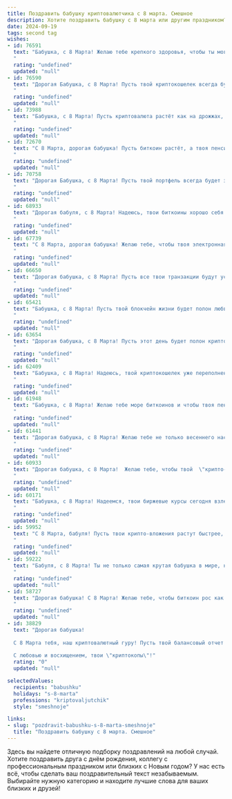 ```yaml
---
title: Поздравить бабушку криптовалютчика с 8 марта. Смешное
description: Хотите поздравить бабушку с 8 марта или другим праздником? Наш ИИ создаст незабываемое поздравление, а вы обязательно выделитесь среди других.  
date: 2024-09-19
tags: second tag
wishes:
- id: 76591
  text: "Бабушка, с 8 Марта! Желаю тебе крепкого здоровья, чтобы ты могла не только майнить биткоин, но и наслаждаться всеми прелестями жизни! 😜🎉
  "
  rating: "undefined"
  updated: "null"
- id: 76590
  text: "Дорогая Бабушка, с 8 Марта! Пусть твой криптокошелек всегда будет полон, а майнинг-ферма работает без сбоев! 😉🎉
  "
  rating: "undefined"
  updated: "null"
- id: 73988
  text: "Бабушка, с 8 Марта! Пусть криптовалюта растёт как на дрожжах, а прибыль будет такой же стабильной, как твоя любовь к внукам! 😉
  "
  rating: "undefined"
  updated: "null"
- id: 72670
  text: "С 8 Марта, дорогая бабушка! Пусть биткоин растёт, а твоя пенсия - ещё быстрее! 😜🎉
  "
  rating: "undefined"
  updated: "null"
- id: 70758
  text: "Дорогая Бабушка, с 8 Марта! Пусть твой портфель всегда будет зеленым, а майнинг приносит больше биткоинов, чем ты можешь потратить! 😜
  "
  rating: "undefined"
  updated: "null"
- id: 68933
  text: "Дорогая бабуля, с 8 Марта! Надеюсь, твои биткоины хорошо себя чувствуют и готовятся принести тебе заслуженную прибыль, а твой блокчейн – стабилен и безопасен! 🥳🎉
  "
  rating: "undefined"
  updated: "null"
- id: 67739
  text: "С 8 Марта, дорогая бабушка! Желаю тебе, чтобы твоя электронная валюта всегда росла в цене, как твой внук, а транзакции проходили гладко, как твой любимый чай!
  "
  rating: "undefined"
  updated: "null"
- id: 66650
  text: "Дорогая бабушка, с 8 Марта! Пусть все твои транзакции будут успешными, а портфель — только зеленого цвета! 😉
  "
  rating: "undefined"
  updated: "null"
- id: 65421
  text: "Бабушка, с 8 Марта! Пусть твой блокчейн жизни будет полон любви, радости и прибыльных транзакций!
  "
  rating: "undefined"
  updated: "null"
- id: 63654
  text: "Дорогая бабушка, с 8 Марта! Пусть этот день будет полон крипто-сюрпризов, а биткоин взлетит до небес! 😜  Желаю тебе здоровья, чтобы хватило на все майнинг-фермы, и оптимизма, чтобы не падать духом от рыночных колебаний!
  "
  rating: "undefined"
  updated: "null"
- id: 62409
  text: "Бабушка, с 8 Марта! Надеюсь, твой криптокошелек уже переполнен биткоинами, и ты можешь позволить себе на этот праздник расслабиться и получать удовольствие от жизни, не задумываясь о волатильности рынка! 😉
  "
  rating: "undefined"
  updated: "null"
- id: 61948
  text: "Бабушка, с 8 Марта! Желаю тебе море биткоинов и чтобы твоя пенсия  росла быстрее, чем курс эфира! 😜
  "
  rating: "undefined"
  updated: "null"
- id: 61441
  text: "Дорогая бабушка, с 8 Марта! Желаю тебе не только весеннего настроения, но и удачных вложений в криптовалюту! Пусть курс биткоина взлетит до небес, а твоя прибыль будет стабильной, как курс рубля... ну, почти! 😉
  "
  rating: "undefined"
  updated: "null"
- id: 60933
  text: "Дорогая бабушка, с 8 Марта!  Желаю тебе, чтобы твой  \"крипто-портфель\"  раскрутился  на  столько, чтобы ты могла  купиться  на  любой  \"майнинг-ферму\" и  никогда  не  знать  бедности! 😉
  "
  rating: "undefined"
  updated: "null"
- id: 60171
  text: "Бабушка, с 8 Марта! Надеемся, твои биржевые курсы сегодня взлетят выше, чем котировки биткоина! Пусть биткоин-бот всегда приносит прибыль, а майнинг-ферма греет душу не хуже камина! 💖🚀
  "
  rating: "undefined"
  updated: "null"
- id: 59952
  text: "С 8 Марта, бабуля! Пусть твои крипто-вложения растут быстрее, чем биткоин в 2017-ом, и пусть в твоих руках всегда будет много-много сатошей! 😉
  "
  rating: "undefined"
  updated: "null"
- id: 59222
  text: "Бабуля, с 8 Марта! Ты не только самая крутая бабушка в мире, но и настоящий криптовалютный эксперт! Надеюсь, твои инвестиции в биткоин не \"просели\" к этому дню, а портфель полон зеленых свечей! 🤑
  "
  rating: "undefined"
  updated: "null"
- id: 58727
  text: "Дорогая бабушка! С 8 Марта! Желаю тебе, чтобы биткоин рос как на дрожжах, а фиатная валюта таяла как снег в марте! 😄
  "
  rating: "undefined"
  updated: "null"
- id: 38829
  text: "Дорогая бабушка!
  
  С 8 Марта тебя, наш криптовалютный гуру! Пусть твой балансовый отчет по жизни всегда был в зеленой зоне, а настроение – как биткойн на бычьем рынке! Желаю, чтобы каждый твой день был как хороший альткойн – с нереальным ростом счастья и не подверженный падениям. Пусть радость будет твоими инвестициями, а улыбка – дивидендом, который никогда не сходит на нет!
  
  С любовью и восхищением, твои \"криптокопы\"!"
  rating: "0"
  updated: "null"

selectedValues:
  recipients: "babushku"
  holidays: "s-8-marta"
  professions: "kriptovaljutchik"
  style: "smeshnoje"

links:
- slug: "pozdravit-babushku-s-8-marta-smeshnoje"
  title: "Поздравить бабушку с 8 марта. Смешное"
---
```


Здесь вы найдете отличную подборку поздравлений на любой случай. 
Хотите поздравить друга с днём рождения, коллегу с профессиональным праздником или близких с Новым годом? У нас есть всё, чтобы сделать ваш поздравительный текст незабываемым. Выбирайте нужную категорию и находите лучшие слова для ваших близких и друзей!
